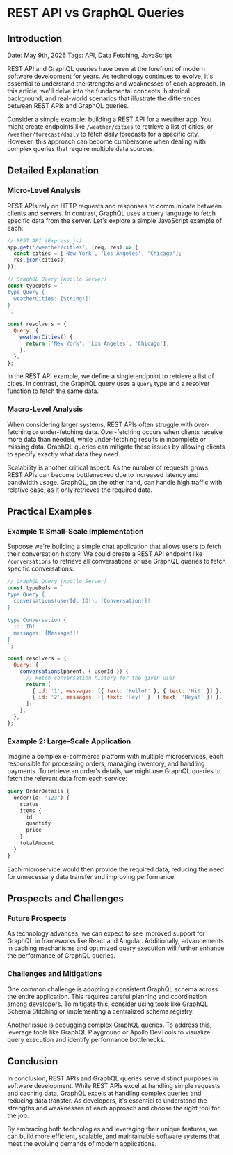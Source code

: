 # REST API vs GraphQL Queries
## Introduction
Date: May 9th, 2026
Tags: API, Data Fetching, JavaScript

REST API and GraphQL queries have been at the forefront of modern software development for years. As technology continues to evolve, it's essential to understand the strengths and weaknesses of each approach. In this article, we'll delve into the fundamental concepts, historical background, and real-world scenarios that illustrate the differences between REST APIs and GraphQL queries.

Consider a simple example: building a REST API for a weather app. You might create endpoints like `/weather/cities` to retrieve a list of cities, or `/weather/forecast/daily` to fetch daily forecasts for a specific city. However, this approach can become cumbersome when dealing with complex queries that require multiple data sources.

## Detailed Explanation
### Micro-Level Analysis

REST APIs rely on HTTP requests and responses to communicate between clients and servers. In contrast, GraphQL uses a query language to fetch specific data from the server. Let's explore a simple JavaScript example of each:
```javascript
// REST API (Express.js)
app.get('/weather/cities', (req, res) => {
  const cities = ['New York', 'Los Angeles', 'Chicago'];
  res.json(cities);
});

// GraphQL Query (Apollo Server)
const typeDefs = `
type Query {
  weatherCities: [String!]!
}
`;

const resolvers = {
  Query: {
    weatherCities() {
      return ['New York', 'Los Angeles', 'Chicago'];
    },
  },
};
```
In the REST API example, we define a single endpoint to retrieve a list of cities. In contrast, the GraphQL query uses a `Query` type and a resolver function to fetch the same data.

### Macro-Level Analysis

When considering larger systems, REST APIs often struggle with over-fetching or under-fetching data. Over-fetching occurs when clients receive more data than needed, while under-fetching results in incomplete or missing data. GraphQL queries can mitigate these issues by allowing clients to specify exactly what data they need.

Scalability is another critical aspect. As the number of requests grows, REST APIs can become bottlenecked due to increased latency and bandwidth usage. GraphQL, on the other hand, can handle high traffic with relative ease, as it only retrieves the required data.

## Practical Examples
### Example 1: Small-Scale Implementation

Suppose we're building a simple chat application that allows users to fetch their conversation history. We could create a REST API endpoint like `/conversations` to retrieve all conversations or use GraphQL queries to fetch specific conversations:
```javascript
// GraphQL Query (Apollo Server)
const typeDefs = `
type Query {
  conversations(userId: ID!): [Conversation!]!
}

type Conversation {
  id: ID!
  messages: [Message!]!
}
`;

const resolvers = {
  Query: {
    conversations(parent, { userId }) {
      // Fetch conversation history for the given user
      return [
        { id: '1', messages: [{ text: 'Hello!' }, { text: 'Hi!' }] },
        { id: '2', messages: [{ text: 'Hey!' }, { text: 'Heya!' }] },
      ];
    },
  },
};
```
### Example 2: Large-Scale Application

Imagine a complex e-commerce platform with multiple microservices, each responsible for processing orders, managing inventory, and handling payments. To retrieve an order's details, we might use GraphQL queries to fetch the relevant data from each service:
```graphql
query OrderDetails {
  order(id: "123") {
    status
    items {
      id
      quantity
      price
    }
    totalAmount
  }
}
```
Each microservice would then provide the required data, reducing the need for unnecessary data transfer and improving performance.

## Prospects and Challenges
### Future Prospects

As technology advances, we can expect to see improved support for GraphQL in frameworks like React and Angular. Additionally, advancements in caching mechanisms and optimized query execution will further enhance the performance of GraphQL queries.

### Challenges and Mitigations

One common challenge is adopting a consistent GraphQL schema across the entire application. This requires careful planning and coordination among developers. To mitigate this, consider using tools like GraphQL Schema Stitching or implementing a centralized schema registry.

Another issue is debugging complex GraphQL queries. To address this, leverage tools like GraphQL Playground or Apollo DevTools to visualize query execution and identify performance bottlenecks.

## Conclusion

In conclusion, REST APIs and GraphQL queries serve distinct purposes in software development. While REST APIs excel at handling simple requests and caching data, GraphQL excels at handling complex queries and reducing data transfer. As developers, it's essential to understand the strengths and weaknesses of each approach and choose the right tool for the job.

By embracing both technologies and leveraging their unique features, we can build more efficient, scalable, and maintainable software systems that meet the evolving demands of modern applications.